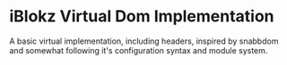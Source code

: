 # iBlokz Virtual Dom Implementation

A basic virtual implementation, including headers, inspired by snabbdom and somewhat following
it's configuration syntax and module system.
